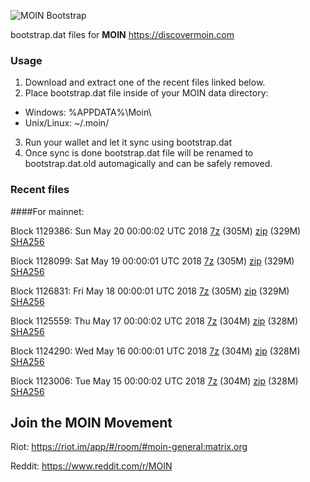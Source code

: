 ![MOIN Bootstrap](https://i.imgur.com/KjM1jMp.jpg)

bootstrap.dat files for **MOIN** https://discovermoin.com

### Usage

1. Download and extract one of the recent files linked below.
2. Place bootstrap.dat file inside of your MOIN data directory:
 - Windows: %APPDATA%\Moin\
 - Unix/Linux: ~/.moin/
3. Run your wallet and let it sync using bootstrap.dat
4. Once sync is done bootstrap.dat file will be renamed to bootstrap.dat.old automagically and can be safely removed.


### Recent files

####For mainnet:

Block 1129386: Sun May 20 00:00:02 UTC 2018 [7z](https://transfer.sh/vPkxF/bootstrap.dat.20180520.7z) (305M) [zip](https://transfer.sh/1XD5x/bootstrap.dat.20180520.zip) (329M) [SHA256](https://transfer.sh/UrfcH/sha256.txt)

Block 1128099: Sat May 19 00:00:01 UTC 2018 [7z](https://transfer.sh/gRFCW/bootstrap.dat.20180519.7z) (305M) [zip](https://transfer.sh/159MPl/bootstrap.dat.20180519.zip) (329M) [SHA256](https://transfer.sh/J3ruD/sha256.txt)

Block 1126831: Fri May 18 00:00:01 UTC 2018 [7z](https://transfer.sh/3eUOb/bootstrap.dat.20180518.7z) (305M) [zip](https://transfer.sh/ewWCS/bootstrap.dat.20180518.zip) (329M) [SHA256](https://transfer.sh/MbFco/sha256.txt)

Block 1125559: Thu May 17 00:00:02 UTC 2018 [7z](https://transfer.sh/WOGCZ/bootstrap.dat.20180517.7z) (304M) [zip](https://transfer.sh/q3OkG/bootstrap.dat.20180517.zip) (328M) [SHA256](https://transfer.sh/Jd19Q/sha256.txt)

Block 1124290: Wed May 16 00:00:01 UTC 2018 [7z](https://transfer.sh/URidv/bootstrap.dat.20180516.7z) (304M) [zip](https://transfer.sh/3Wsqd/bootstrap.dat.20180516.zip) (328M) [SHA256](https://transfer.sh/wUNtY/sha256.txt)

Block 1123006: Tue May 15 00:00:02 UTC 2018 [7z](https://transfer.sh/zKzbc/bootstrap.dat.20180515.7z) (304M) [zip](https://transfer.sh/gkoZS/bootstrap.dat.20180515.zip) (328M) [SHA256](https://transfer.sh/pyPk1/sha256.txt)

## Join the MOIN Movement

Riot: https://riot.im/app/#/room/#moin-general:matrix.org

Reddit: https://www.reddit.com/r/MOIN
